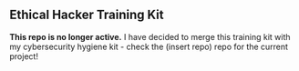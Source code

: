 ## Ethical Hacker Training Kit
**This repo is no longer active.** I have decided to merge this training kit with my cybersecurity hygiene kit - check the (insert repo) repo for the current project!

